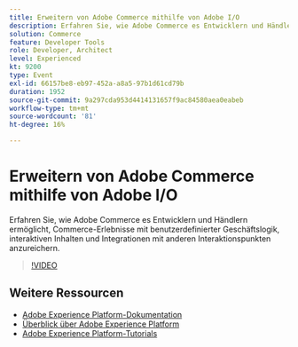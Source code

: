 ```yaml
---
title: Erweitern von Adobe Commerce mithilfe von Adobe I/O
description: Erfahren Sie, wie Adobe Commerce es Entwicklern und Händlern ermöglicht, Commerce-Erlebnisse mit benutzerdefinierter Geschäftslogik, interaktiven Inhalten und Integrationen mit anderen Interaktionspunkten anzureichern.
solution: Commerce
feature: Developer Tools
role: Developer, Architect
level: Experienced
kt: 9200
type: Event
exl-id: 66157be8-eb97-452a-a8a5-97b1d61cd79b
duration: 1952
source-git-commit: 9a297cda953d4414131657f9ac84580aea0eabeb
workflow-type: tm+mt
source-wordcount: '81'
ht-degree: 16%

---
```


# Erweitern von Adobe Commerce mithilfe von Adobe I/O

Erfahren Sie, wie Adobe Commerce es Entwicklern und Händlern ermöglicht, Commerce-Erlebnisse mit benutzerdefinierter Geschäftslogik, interaktiven Inhalten und Integrationen mit anderen Interaktionspunkten anzureichern.

>[!VIDEO](https://video.tv.adobe.com/v/337727/?quality=12&learn=on&hidetitle=true)

## Weitere Ressourcen

- [Adobe Experience Platform-Dokumentation](https://experienceleague.adobe.com/docs/experience-platform.html?lang=de)
- [Überblick über Adobe Experience Platform](https://experienceleague.adobe.com/docs/experience-platform/landing/home.html?lang=de)
- [Adobe Experience Platform-Tutorials](https://experienceleague.adobe.com/docs/platform-learn/tutorials/overview.html?lang=de)
